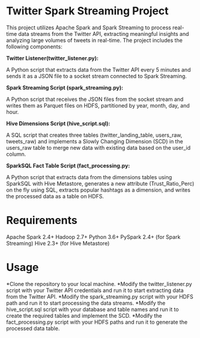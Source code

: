 # Twitter Spark Streaming Project



This project utilizes Apache Spark and Spark Streaming to process real-time data streams from the Twitter API, extracting meaningful insights and analyzing large volumes of tweets in real-time. The project includes the following components:

**Twitter Listener(twitter_listener.py):**


A Python script that extracts data from the Twitter API every 5 minutes and sends it as a JSON file to a socket stream connected to Spark Streaming.

**Spark Streaming Script (spark_streaming.py):**

A Python script that receives the JSON files from the socket stream and writes them as Parquet files on HDFS, partitioned by year, month, day, and hour.

**Hive Dimensions Script (hive_script.sql):**

A SQL script that creates three tables (twitter_landing_table, users_raw, tweets_raw) and implements a Slowly Changing Dimension (SCD) in the users_raw table to merge new data with existing data based on the user_id column.

**SparkSQL Fact Table Script (fact_processing.py:**

A Python script that extracts data from the dimensions tables using SparkSQL with Hive Metastore, generates a new attribute (Trust_Ratio_Perc) on the fly using SQL, extracts popular hashtags as a dimension, and writes the processed data as a table on HDFS.

# Requirements

Apache Spark 2.4+
Hadoop 2.7+
Python 3.6+
PySpark 2.4+ (for Spark Streaming)
Hive 2.3+ (for Hive Metastore)

# Usage

*Clone the repository to your local machine.
*Modify the twitter_listener.py script with your Twitter API credentials and run it to start extracting data from the Twitter API.
*Modify the spark_streaming.py script with your HDFS path and run it to start processing the data streams.
*Modify the hive_script.sql script with your database and table names and run it to create the required tables and implement the SCD.
*Modify the fact_processing.py script with your HDFS paths and run it to generate the processed data table.

